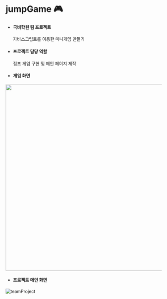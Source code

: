 # jumpGame 🎮
* #### 국비학원 팀 프로젝트
  자바스크립트를 이용한 미니게임 만들기
  
* #### 프로젝트 담당 역할
  점프 게임 구현 및 메인 페이지 제작

* #### 게임 화면
<img src ="https://user-images.githubusercontent.com/85277819/135891229-989c75d6-c261-4e03-9e26-0d53f5bd46b3.png" width="600">

* #### 프로젝트 메인 화면
![teamProject](https://user-images.githubusercontent.com/85277819/135891910-d2124929-0819-4dd7-be0c-d55978ca71f4.png)



